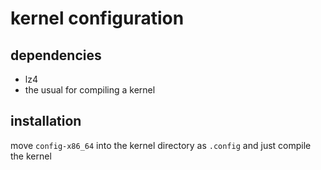 # kernel configuration
## dependencies
- lz4
- the usual for compiling a kernel 
## installation
move `config-x86_64` into the kernel directory as `.config` and just compile the kernel

